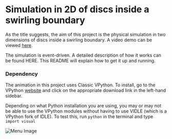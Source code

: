 # Simulation in 2D of discs inside a swirling boundary
As the title suggests, the aim of this project is the physical simulation in two dimensions of discs inside a swirling boundary. A video demo can be viewed [here](https://www.youtube.com/watch?v=2OBc-yOkbhs).

The simulation is event-driven. A detailed description of how it works can be found HERE. This README will explain how to get it up and running.

### Dependency

The animation in this project uses Classic VPython. To install, go to the VPython [website](http://vpython.org/index.html) and click on the appropriate download link in the left-hand sidebar. 

Depending on what Python installation you are using, you may or may not be able to use the VPython modules without having to use VIDLE (which is a VPython fork of IDLE). To test this, run 
```python``` in the terminal and type 
```import visual``` 




![Menu Image](/menu_img.png?raw=true "Menu")
